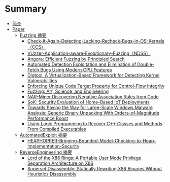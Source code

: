 # Summary

* [简介](README.md)
* [Paper](Paper/README.md)
    * [Fuzzing 摘要](Paper/Fuzzing/README.md)
        * [Check-It-Again-Detecting-Lacking-Recheck-Bugs-in-OS-Kernels（CCS）](Paper/Fuzzing/papers/Check-It-Again-Detecting-Lacking-Recheck-Bugs-in-OS-Kernels.md)
        * [VUzzer-Application-aware-Evolutionary-Fuzzing（NDSS）](Paper/Fuzzing/papers/VUzzer-Application-aware-Evolutionary-Fuzzing.md)
        * [Angora: Efficient Fuzzing by Principled Search](Paper/Fuzzing/papers/Angora-Efficient-Fuzzing-by-Principled-Search.md)
        * [Automated Detection Exploitation and Elimination of Double-Fetch Bugs Using
Modern CPU Features](Paper/Fuzzing/papers/Automated-Detection-Exploitation-and-Elimination-of-Double-Fetch-Bugs-Using-Modern-CPU-Features.md)
        * [Digtool: A Virtualization-Based Framework for Detecting Kernel Vulnerabilities](Paper/Fuzzing/papers/Digtool-A-Virtualization-Based-Framework-for-Detecting-Kernel-Vulnerabilities.md)
        * [Enforcing Unique Code Target Property for Control-Flow Integrity](Paper/Fuzzing/papers/Enforcing-Unique-Code-Target-Property-for-Control-Flow-Integrity.md)
        * [Fuzzing: Art, Science, and Engineering](Paper/Fuzzing/papers/Fuzzing-Art-Science-and-Engineering.md)
        * [NAR-Miner Discovering Negative Association Rules from Code](Paper/Fuzzing/papers/NAR-Miner-Discovering-Negative-Association-Rules-from-Code.md)
        * [SoK: Security Evaluation of Home-Based IoT Deployments](Paper/Fuzzing/papers/SoK-Security-Evaluation-of-Home-Based-IoT-Deployments.md)
        * [Towards Paving the Way for Large-Scale Windows Malware Analysis: Generic
Binary Unpacking With Orders-of-Magnitude Performance Boost](Paper/Fuzzing/papers/Towards-Paving-the-Way-for-Large-Scale-Windows-Malware-Analysis-Generic-Binary-Unpacking-With-Orders-of-Magnitude-Performance-Boost.md)
        * [ Using Logic Programming to Recover C++ Classes and Methods From Compiled
Executables](Paper/Fuzzing/papers/Using-Logic-Programming-to-Recover-C-Classes-and-Methods-From-Compiled-Executables.md)
    * [AutomatedExploit 摘要](Paper/AutomatedExploit/README.md)
        * [HEAPHOPPER-Bringing-Bounded-Model-Checking-to-Heap-Implementation-Security](Paper/AutomatedExploit/papers/HEAPHOPPER-Bringing-Bounded-Model-Checking-to-Heap-Implementation-Security.md)
    * [ReverseEngineering 摘要](Paper/ReverseEngineering/README.md)
        * [Lord of the X86 Rings: A Portable User Mode Privilege Separation Architecture on X86](Paper/ReverseEngineering/papers/Lord-of-the-X86-Rings-A-Portable-User-Mode-Privilege-Separation-Architecture-on-X86.md)
        * [Superset Disassembly: Statically Rewriting X86 Binaries Without Heuristics Disassembly](Paper/ReverseEngineering/papers/Superset-Disassembly-Statically-Rewriting-X86-Binaries-Without-Heuristics-Disassembly.md)

